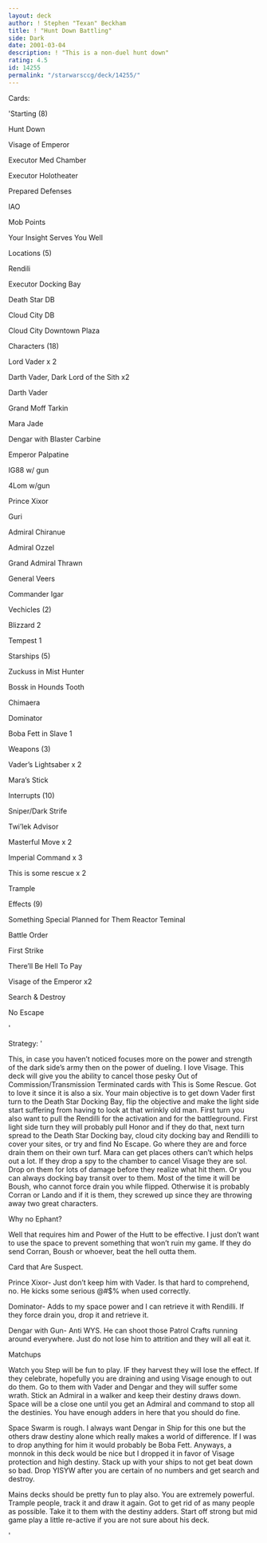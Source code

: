 ```yaml
---
layout: deck
author: ! Stephen "Texan" Beckham
title: ! "Hunt Down Battling"
side: Dark
date: 2001-03-04
description: ! "This is a non-duel hunt down"
rating: 4.5
id: 14255
permalink: "/starwarsccg/deck/14255/"
---
```

Cards: 

'Starting (8)

Hunt Down

Visage of Emperor

Executor Med Chamber

Executor Holotheater

Prepared Defenses

IAO

Mob Points

Your Insight Serves You Well


Locations (5) 

Rendili 

Executor Docking Bay 

Death Star DB

Cloud City DB

Cloud City Downtown Plaza


Characters (18)

Lord Vader x 2

Darth Vader, Dark Lord of the Sith x2

Darth Vader

Grand Moff Tarkin

Mara Jade

Dengar with Blaster Carbine

Emperor Palpatine 

IG88 w/ gun 

4Lom w/gun

Prince Xixor

Guri

Admiral Chiranue

Admiral Ozzel

Grand Admiral Thrawn

General Veers

Commander Igar


Vechicles (2)

Blizzard 2

Tempest 1


Starships (5) 

Zuckuss in Mist Hunter 

Bossk in Hounds Tooth 

Chimaera 

Dominator

Boba Fett in Slave 1


Weapons (3) 

Vader’s Lightsaber x 2

Mara&#8217;s Stick 


Interrupts (10) 

Sniper/Dark Strife

Twi&#8217;lek Advisor 

Masterful Move x 2

Imperial Command x 3

This is some rescue x 2

Trample


Effects (9) 

Something Special Planned for Them Reactor Teminal

Battle Order

First Strike

There’ll Be Hell To Pay

Visage of the Emperor x2

Search & Destroy 

No Escape

'

Strategy: '

This, in case you haven&#8217;t noticed focuses more on the power and strength of the dark side&#8217;s army then on the power of dueling.  I love Visage.  This deck will give you the ability to cancel those pesky Out of Commission/Transmission Terminated cards with This is Some Rescue.  Got to love it since it is also a six.  Your main objective is to get down Vader first turn to the Death Star Docking Bay, flip the objective and make the light side start suffering from having to look at that wrinkly old man.  First turn you also want to pull the Rendilli for the activation and for the battleground.  First light side turn they will probably pull Honor and if they do that, next turn spread to the Death Star Docking bay, cloud city docking bay and Rendilli to cover your sites, or try and find No Escape.  Go where they are and force drain them on their own turf.  Mara can get places others can&#8217;t which helps out a lot.  If they drop a spy to the chamber to cancel Visage they are sol.  Drop on them for lots of damage before they realize what hit them.  Or you can always docking bay transit over to them.  Most of the time it will be Boush, who cannot force drain you while flipped.  Otherwise it is probably Corran or Lando and if it is them, they screwed up since they are throwing away two great characters.


Why no Ephant?

Well that requires him and Power of the Hutt to be effective.  I just don&#8217;t want to use the space to prevent something that won&#8217;t ruin my game.  If they do send Corran, Boush or whoever, beat the hell outta them.


Card that Are Suspect.

Prince Xixor- Just don&#8217;t keep him with Vader.  Is that hard to comprehend, no.  He kicks some serious @#$% when used correctly.

Dominator- Adds to my space power and I can retrieve it with Rendilli.  If they force drain you, drop it and retrieve it.

Dengar with Gun- Anti WYS.  He can shoot those Patrol Crafts running around everywhere.  Just do not lose him to attrition and they will all eat it.


Matchups

Watch you Step will be fun to play.  IF they harvest they will lose the effect.  If they celebrate, hopefully you are draining and using Visage enough to out do them.  Go to them with Vader and Dengar and they will suffer some wrath.  Stick an Admiral in a walker and keep their destiny draws down.  Space will be a close one until you get an Admiral and command to stop all the destinies.  You have enough adders in here that you should do fine.

Space Swarm is rough.  I always want Dengar in Ship for this one but the others draw destiny alone which really makes a world of difference.  If I was to drop anything for him it would probably be Boba Fett.  Anyways, a monnok in this deck would be nice but I dropped it in favor of Visage protection and high destiny.  Stack up with your ships to not get beat down so bad.  Drop YISYW after you are certain of no numbers and get search and destroy.

Mains decks should be pretty fun to play also.  You are extremely powerful.  Trample people, track it and draw it again.  Got to get rid of as many people as possible.  Take it to them with the destiny adders.  Start off strong but mid game play a little re-active if you are not sure about his deck.

'
